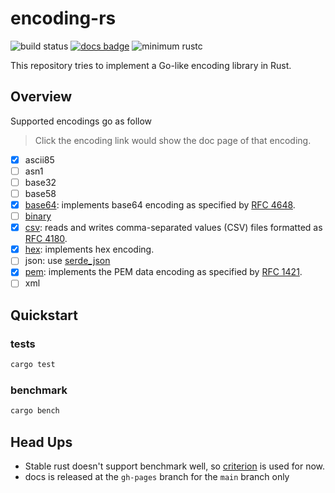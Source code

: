 # encoding-rs

![build status](https://github.com/sammyne/encoding-rs/workflows/build/badge.svg)
[![docs badge](https://img.shields.io/badge/docs-0.5.0-blue)](https://sammyne.github.io/encoding-rs/encoding/)
![minimum rustc](https://img.shields.io/badge/rustc-1.65.0%2B-blue)

This repository tries to implement a Go-like encoding library in Rust.

## Overview

Supported encodings go as follow

> Click the encoding link would show the doc page of that encoding.

- [x] ascii85
- [ ] asn1
- [ ] base32
- [ ] base58
- [x] [base64][base64-doc]: implements base64 encoding as specified by [RFC 4648].
- [ ] [binary][binary-doc]
- [x] [csv][csv-doc]: reads and writes comma-separated values (CSV) files formatted as [RFC 4180].
- [x] [hex][hex-doc]: implements hex encoding.
- [ ] json: use [serde_json]
- [x] [pem][pem-doc]: implements the PEM data encoding as specified by [RFC 1421].
- [ ] xml

## Quickstart

### tests

```bash
cargo test
```

### benchmark

```bash
cargo bench
```

## Head Ups

- Stable rust doesn't support benchmark well, so [criterion](https://crates.io/crates/criterion) is used for now.
- docs is released at the `gh-pages` branch for the `main` branch only

[base64-doc]: https://sammyne.github.io/encoding-rs/base64/
[binary-doc]: https://sammyne.github.io/encoding-rs/binary/
[csv-doc]: https://sammyne.github.io/encoding-rs/csv/
[hex-doc]: https://sammyne.github.io/encoding-rs/hex/
[pem-doc]: https://sammyne.github.io/encoding-rs/pem/
[serde_json]: https://crates.io/crates/serde_json
[RFC 1421]: https://rfc-editor.org/rfc/rfc1421.html
[RFC 4180]: https://rfc-editor.org/rfc/rfc4180.html
[RFC 4648]: https://rfc-editor.org/rfc/rfc4648.html
